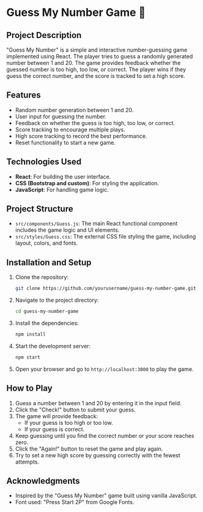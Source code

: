 # Guess My Number Game 🎲

## Project Description

"Guess My Number" is a simple and interactive number-guessing game implemented using React. The player tries to guess a randomly generated number between 1 and 20. The game provides feedback whether the guessed number is too high, too low, or correct. The player wins if they guess the correct number, and the score is tracked to set a high score.

## Features

- Random number generation between 1 and 20.
- User input for guessing the number.
- Feedback on whether the guess is too high, too low, or correct.
- Score tracking to encourage multiple plays.
- High score tracking to record the best performance.
- Reset functionality to start a new game.

## Technologies Used

- **React**: For building the user interface.
- **CSS (Bootstrap and custom)**: For styling the application.
- **JavaScript**: For handling game logic.

## Project Structure

- `src/components/Guess.js`: The main React functional component includes the game logic and UI elements.
- `src/styles/Guess.css`: The external CSS file styling the game, including layout, colors, and fonts.

## Installation and Setup

1. Clone the repository:
    ```bash
    git clone https://github.com/yourusername/guess-my-number-game.git
    ```
2. Navigate to the project directory:
    ```bash
    cd guess-my-number-game
    ```
3. Install the dependencies:
    ```bash
    npm install
    ```
4. Start the development server:
    ```bash
    npm start
    ```
5. Open your browser and go to `http://localhost:3000` to play the game.

## How to Play

1. Guess a number between 1 and 20 by entering it in the input field.
2. Click the "Check!" button to submit your guess.
3. The game will provide feedback:
   - If your guess is too high or too low.
   - If your guess is correct.
4. Keep guessing until you find the correct number or your score reaches zero.
5. Click the "Again!" button to reset the game and play again.
6. Try to set a new high score by guessing correctly with the fewest attempts.

## Acknowledgments

- Inspired by the "Guess My Number" game built using vanilla JavaScript.
- Font used: "Press Start 2P" from Google Fonts.

